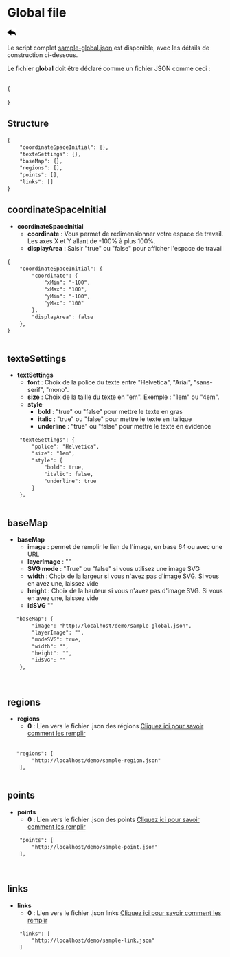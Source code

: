 # Global file
[![](../../screenshots/other/Go-back.png)](README.md)

Le script complet [sample-global.json](../../../../demo/sample-global.json) est disponible, avec les détails de construction ci-dessous.



Le fichier **global** doit être déclaré comme un fichier JSON comme ceci :

```

{ 
   
}

```
## Structure

```
{ 
    "coordinateSpaceInitial": {},
    "texteSettings": {},
    "baseMap": {},
    "regions": [],
    "points": [],
    "links": []
}

```

## coordinateSpaceInitial

- **coordinateSpaceInitial**	
    - **coordinate** : Vous permet de redimensionner votre espace de travail.  Les axes X et Y allant de -100% à plus 100%. 
    - **displayArea** : Saisir "true" ou "false" pour afficher l'espace de travail

```
{
    "coordinateSpaceInitial": {
        "coordinate": {
            "xMin": "-100",
            "xMax": "100",
            "yMin": "-100",
            "yMax": "100"
        },
        "displayArea": false
    },
}


```






## texteSettings

- **textSettings**	
    - **font** : Choix de la police du texte entre "Helvetica", "Arial", "sans-serif", "mono".
    - **size** : Choix de la taille du texte en "em". Exemple : "1em" ou "4em".
    - **style**	
        - **bold** : "true" ou "false" pour mettre le texte en gras
        - **italic** : "true" ou "false" pour mettre le texte en italique
        - **underline** : "true" ou "false" pour mettre le texte en évidence

```
    "texteSettings": {
        "police": "Helvetica",
        "size": "1em",
        "style": {
            "bold": true,
            "italic": false,
            "underline": true
        }
    },


```


## baseMap

- **baseMap**	
    - **image** : permet de remplir le lien de l'image, en base 64 ou avec une URL
    - **layerImage** : ""
    - **SVG mode** : "True" ou "false" si vous utilisez une image SVG
    - **width** : Choix de la largeur si vous n'avez pas d'image SVG. Si vous en avez une, laissez vide
    - **height** : Choix de la hauteur si vous n'avez pas d'image SVG. Si vous en avez une, laissez vide
    - **idSVG** ""

```
   "baseMap": {
        "image": "http://localhost/demo/sample-global.json",
        "layerImage": "",
        "modeSVG": true,
        "width": "",
        "height": "",
        "idSVG": ""
    },
 


```


## regions

- **regions**	
    - **0** : Lien vers le fichier .json des régions [Cliquez ici pour savoir comment les remplir](json-region.md)


```

   "regions": [
        "http://localhost/demo/sample-region.json"
    ],
    

```


## points

- **points**	
    - **0** : Lien vers le fichier .json des points [Cliquez ici pour savoir comment les remplir](json-point.md)

```    
    "points": [
        "http://localhost/demo/sample-point.json"
    ],
    
    
```


## links

- **links**	
    - **0** : Lien vers le fichier .json links [Cliquez ici pour savoir comment les remplir](json-links.md)

```
    "links": [
        "http://localhost/demo/sample-link.json"
    ]



